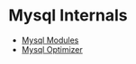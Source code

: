 # Mysql Internals
+ [Mysql Modules](https://github.com/Tanglong9344/db/blob/master/MysqlIntertals/mysqlModules.md)
+ [Mysql Optimizer](https://github.com/Tanglong9344/db/blob/master/MysqlIntertals/optimizer.md)
